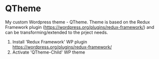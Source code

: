 # QTheme
My custom Wordpress theme - QTheme. 
Theme is based on the Redux Framework plugin (https://wordpress.org/plugins/redux-framework/) and can be transforming/extended to the prject needs.
1. Install 'Redux Framework' WP plugin https://wordpress.org/plugins/redux-framework/
2. Activate 'QTheme-Child' WP theme
